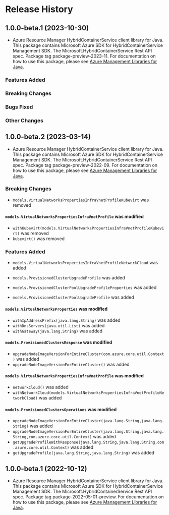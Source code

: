 # Release History

## 1.0.0-beta.1 (2023-10-30)

- Azure Resource Manager HybridContainerService client library for Java. This package contains Microsoft Azure SDK for HybridContainerService Management SDK. The Microsoft.HybridContainerService Rest API spec. Package tag package-preview-2023-11. For documentation on how to use this package, please see [Azure Management Libraries for Java](https://aka.ms/azsdk/java/mgmt).

### Features Added

### Breaking Changes

### Bugs Fixed

### Other Changes

## 1.0.0-beta.2 (2023-03-14)

- Azure Resource Manager HybridContainerService client library for Java. This package contains Microsoft Azure SDK for HybridContainerService Management SDK. The Microsoft.HybridContainerService Rest API spec. Package tag package-preview-2022-09. For documentation on how to use this package, please see [Azure Management Libraries for Java](https://aka.ms/azsdk/java/mgmt).

### Breaking Changes

* `models.VirtualNetworksPropertiesInfraVnetProfileKubevirt` was removed

#### `models.VirtualNetworksPropertiesInfraVnetProfile` was modified

* `withKubevirt(models.VirtualNetworksPropertiesInfraVnetProfileKubevirt)` was removed
* `kubevirt()` was removed

### Features Added

* `models.VirtualNetworksPropertiesInfraVnetProfileNetworkCloud` was added

* `models.ProvisionedClusterUpgradeProfile` was added

* `models.ProvisionedClusterPoolUpgradeProfileProperties` was added

* `models.ProvisionedClusterPoolUpgradeProfile` was added

#### `models.VirtualNetworksProperties` was modified

* `withIpAddressPrefix(java.lang.String)` was added
* `withDnsServers(java.util.List)` was added
* `withGateway(java.lang.String)` was added

#### `models.ProvisionedClustersResponse` was modified

* `upgradeNodeImageVersionForEntireCluster(com.azure.core.util.Context)` was added
* `upgradeNodeImageVersionForEntireCluster()` was added

#### `models.VirtualNetworksPropertiesInfraVnetProfile` was modified

* `networkCloud()` was added
* `withNetworkCloud(models.VirtualNetworksPropertiesInfraVnetProfileNetworkCloud)` was added

#### `models.ProvisionedClustersOperations` was modified

* `upgradeNodeImageVersionForEntireCluster(java.lang.String,java.lang.String)` was added
* `upgradeNodeImageVersionForEntireCluster(java.lang.String,java.lang.String,com.azure.core.util.Context)` was added
* `getUpgradeProfileWithResponse(java.lang.String,java.lang.String,com.azure.core.util.Context)` was added
* `getUpgradeProfile(java.lang.String,java.lang.String)` was added

## 1.0.0-beta.1 (2022-10-12)

- Azure Resource Manager HybridContainerService client library for Java. This package contains Microsoft Azure SDK for HybridContainerService Management SDK. The Microsoft.HybridContainerService Rest API spec. Package tag package-2022-05-01-preview. For documentation on how to use this package, please see [Azure Management Libraries for Java](https://aka.ms/azsdk/java/mgmt).
